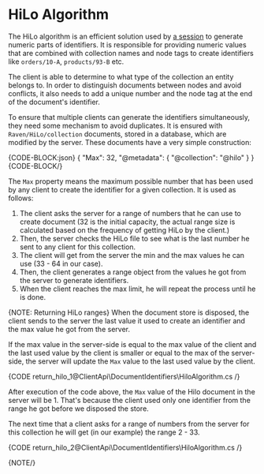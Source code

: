 # HiLo Algorithm

The HiLo algorithm is an efficient solution used by [a session](../session/what-is-a-session-and-how-does-it-work) to generate numeric parts of identifiers. It is responsible for providing numeric values that are combined with collection names and node tags to create identifiers like `orders/10-A`, `products/93-B` etc. 

The client is able to determine to what type of the collection an entity belongs to. In order to distinguish documents between nodes and avoid conflicts, it also needs to add a unique number and the node tag at the end of the document's identifier.

To ensure that multiple clients can generate the identifiers simultaneously, they need some mechanism to avoid duplicates. It is ensured with `Raven/HiLo/collection` documents, stored in a database, which are modified by the server. These documents have a very simple construction:

{CODE-BLOCK:json}
{
    "Max": 32,
    "@metadata": {
        "@collection": "@hilo"
    }
}
{CODE-BLOCK/}

The `Max` property means the maximum possible number that has been used by any client to create the identifier for a given collection. It is used as follows:

1. The client asks the server for a range of numbers that he can use to create document (32 is the initial capacity, the actual range size is calculated based on the frequency of getting HiLo by the client.)
2. Then, the server checks the HiLo file to see what is the last number he sent to any client for this collection.
3. The client will get from the server the min and the max values he can use (33 - 64 in our case).
4. Then, the client generates a range object from the values he got from the server to generate identifiers.
5. When the client reaches the max limit, he will repeat the process until he is done.

{NOTE: Returning HiLo ranges}
When the document store is disposed, the client sends to the server the last value it used to create an identifier and the max value he got from the server.

If the max value in the server-side is equal to the max value of the client and the last used value by the client is smaller or equal to the max of the server-side, the server will update the `Max` value to the last used value by the client.

{CODE return_hilo_1@ClientApi\DocumentIdentifiers\HiloAlgorithm.cs /}

After execution of the code above, the `Max` value of the Hilo document in the server will be 1. That's because the client used only one identifier from the range he got before we disposed the store.

The next time that a client asks for a range of numbers from the server for this collection he will get (in our example) the range 2 - 33.

{CODE return_hilo_2@ClientApi\DocumentIdentifiers\HiloAlgorithm.cs /}

{NOTE/}
